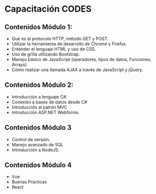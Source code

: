 # Capacitación CODES

## Contenidos Módulo 1:
* Qué es el protocolo HTTP, método GET y POST.
* Utilizar la herramienta de desarrollo de Chrome y Firefox.
* Entender el lenguaje HTML y uso de CSS.
* Uso de grilla utilizando Bootstrap.
* Manejo básico de JavaScript (operadores, tipos de datos, Funciones, Arrays).
* Cómo realizar una llamada AJAX a través de JavaScript y jQuery.

## Contenidos Módulo 2:
* Introducción a lenguaje C#.
* Conexión a bases de datos desde C#
* Introducción al patrón MVC
* Introducción ASP.NET Webforms

## Contenidos Módulo 3
* Control de versión.
* Manejo avanzado de SQL
* Introducción a NodeJS.

## Contenidos Módulo 4
* Vue
* Buenas Prácticas
* React
